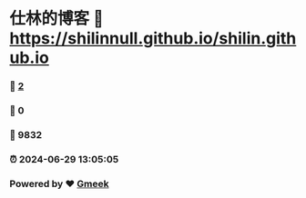 # 仕林的博客 :link: https://shilinnull.github.io/shilin.github.io 
### :page_facing_up: [2](https://shilinnull.github.io/shilin.github.io/tag.html) 
### :speech_balloon: 0 
### :hibiscus: 9832 
### :alarm_clock: 2024-06-29 13:05:05 
### Powered by :heart: [Gmeek](https://github.com/Meekdai/Gmeek)
